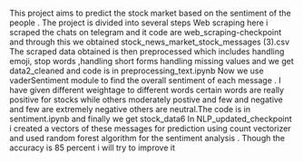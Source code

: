 This project aims to predict the stock market based on the sentiment of the people . The project is divided into several steps 
Web scraping here i scraped the chats on telegram and it code are web_scraping-checkpoint and through this we obtained stock_news_market_stock_messages (3).csv
The scraped data obtained is then preprocessed which includes handling emoji, stop words ,handling short forms handling missing values and we get data2_cleaned and code is in preprocessing_text.ipynb
Now we use vaderSentiment module to find the overall sentiment of each message . I have given different weightage to different words certain words are really positive for stocks while others moderately postive and few and negative and few are extremely negative others are neutral.The code is in sentiment.ipynb and finally we get stock_data6 
In NLP_updated_checkpoint i created a vectors of these messages for prediction using count vectorizer and used random forest algorithm for the sentiment analysis . Though the accuracy is 85 percent i will try to improve it 

